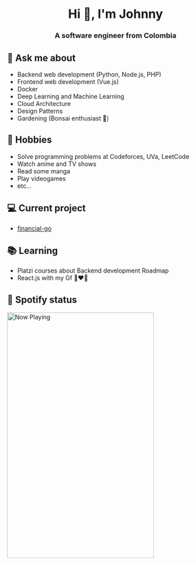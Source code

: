 <h1 align="center">Hi 👋, I'm Johnny</h1>
<h3 align="center">A software engineer from Colombia</h3>

## 💬 Ask me about
- Backend web development (Python, Node.js, PHP)
- Frontend web development (Vue.js)
- Docker
- Deep Learning and Machine Learning
- Cloud Architecture
- Design Patterns
- Gardening (Bonsai enthusiast :evergreen_tree:)

## 📅 Hobbies
- Solve programming problems at Codeforces, UVa, LeetCode
- Watch anime and TV shows
- Read some manga
- Play videogames
- etc...

## 💻 Current project
- [financial-go](https://github.com/Jvillegasd/financial-go)

## 📚 Learning
- Platzi courses about Backend development Roadmap
- React.js with my Gf 👩‍❤️‍👨

## 🎵 Spotify status

<a href="https://jvillegasd-spotify.vercel.app/api/song/?opened">
  <img src="https://jvillegasd-spotify.vercel.app/api/song" width="341" height="571" alt="Now Playing">
</a>

<!-- <div id = "some_issues">
  <p>It is a little list of problems you can face while implementing this kind of stuff</p>
  <ul id = "problem_list">
    <li>
      Github tend to cache anonymized URL, so you should visit this link if you have problem with image cache.
      https://docs.github.com/es/github/authenticating-to-github/about-anonymized-image-urls
    </li>
    <li>
      When you wrap your HTML in SVG/foreignObject maybe nothing show up. You can solve this issue visiting this link.
      https://stackoverflow.com/questions/13848039/svg-foreignobject-contents-do-not-display-unless-plain-text
    </li>
  </ul>
</div> -->
